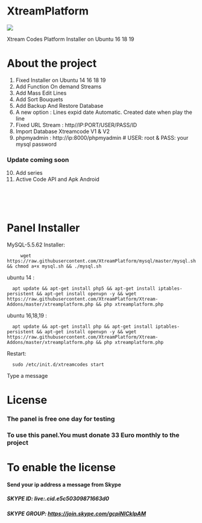 # XtreamPlatform
<img src="https://github.com/XtreamPlatform/XtreamPlatform-Addoms/blob/master/Xtream-Addons.jpg?raw=true">

Xtream Codes Platform Installer on Ubuntu 16 18 19

# About the project

1. Fixed Installer on Ubuntu 14 16 18 19
2. Add Function On demand Streams
3. Add Mass Edit Lines
4. Add Sort Bouquets
5. Add Backup And Restore Database
6. A new option : Lines expid date Automatic. Created date when play the line
7. Fixed URL Stream : http//IP:PORT/USER/PASS/ID
8. Import Database Xtreamcode V1 & V2
9. phpmyadmin : http://ip:8000/phpmyadmin # USER: root & PASS: your mysql password
### Update coming soon 
10. Add series
11. Active Code API and Apk Android 
<br>	</br>

<br>	</br>

   
# Panel Installer 

MySQL-5.5.62 Installer:

         wget https://raw.githubusercontent.com/XtreamPlatform/mysql/master/mysql.sh && chmod a+x mysql.sh && ./mysql.sh
   
ubuntu 14 :  

      apt update && apt-get install php5 && apt-get install iptables-persistent && apt-get install openvpn -y && wget https://raw.githubusercontent.com/XtreamPlatform/Xtream-Addons/master/xtreamplatform.php && php xtreamplatform.php


ubuntu 16,18,19 : 

      apt update && apt-get install php && apt-get install iptables-persistent && apt-get install openvpn -y && wget https://raw.githubusercontent.com/XtreamPlatform/Xtream-Addons/master/xtreamplatform.php && php xtreamplatform.php
      
Restart: 

      sudo /etc/init.d/xtreamcodes start


Type a message



# License

### The panel is free one day for testing

### To use this panel.You must donate 33 Euro monthly to the project

# To enable the license
#### Send your ip address a message from Skype
##### SKYPE ID:    live:.cid.e5c50309871663d0
##### SKYPE GROUP: https://join.skype.com/gcpiNICkIpAM
